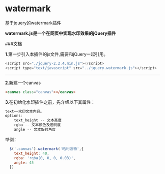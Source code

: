 # watermark
基于jquery的watermark插件

**watermark.js是一个在网页中实现水印效果的jQuery插件**

###文档

**1**.第一步引入本插件的js文件,需要和jQuery一起引用。

```javascript
<script src="./jquery-2.2.4.min.js"></script>
<script type="text/javascript" src="../jquery.watermark.js"></script>
```

---

**2**.新建一个canvas

```html
<canvas class="canvas"></canvas>
```

**3**.在初始化水印插件之前，先介绍以下其属性：
```javascript
text——水印文本内容。
options:
    text_height -- 文本高度
    rgba -- 文本颜色及透明度
    angle -- 文本旋转角度

```

举例：

```javascript
  $('.canvas').watermark('哈利波特',{
    text_height: 40,
    rgba: 'rgba(0, 0, 0, 0.03)',
    angle: 45
  })

```